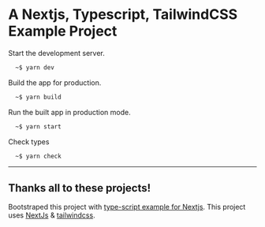 # A Nextjs, Typescript, TailwindCSS Example Project

Start the development server.

```bash
  ~$ yarn dev
```

Build the app for production.

```bash
  ~$ yarn build
```

Run the built app in production mode.

```bash
  ~$ yarn start
```

Check types

```bash
  ~$ yarn check
```

---

## Thanks all to these projects!

Bootstraped this project with [type-script example for Nextjs](https://github.com/vercel/next.js/tree/canary/examples/with-typescript). This project uses [NextJs](https://nextjs.org/) & [tailwindcss](https://tailwindcss.com/).
